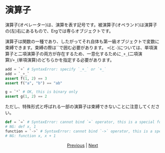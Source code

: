 # 演算子

演算子(オペレーター)は、演算を表す記号です。被演算子(オペランド)は演算子の(左)右にあるもので、Ergでは専らオブジェクトです。

演算子は関数の一種であり、したがってそれ自体も第一級オブジェクトで変数に束縛できます。束縛の際は``で囲む必要があります。
`+`(と`-`)については、単項演算子と二項演算子の両方が存在するため、一意化するために`_+_`(二項演算)/`+_`(単項演算)のどちらかを指定する必要があります。

```python
add = `+` # SyntaxError: specify `_+_` or `+_`
add = `_+_`
assert f(1, 2) == 3
assert f("a", "b") == "ab"

g = `*` # OK, this is binary only
assert g(1, 2) == 2
```

ただし、特殊形式と呼ばれる一部の演算子は束縛できないことに注意してください。

```python
def = `=` # SyntaxError: cannot bind `=` operator, this is a special form
# NG: def x, 1
function = `->` # SyntaxError: cannot bind `->` operator, this is a special form
# NG: function x, x + 1
```

<p align='center'>
    <a href='./05_builtin_funcs.md'>Previous</a> | <a href='./07_side_effect.md'>Next</a>
</p>

